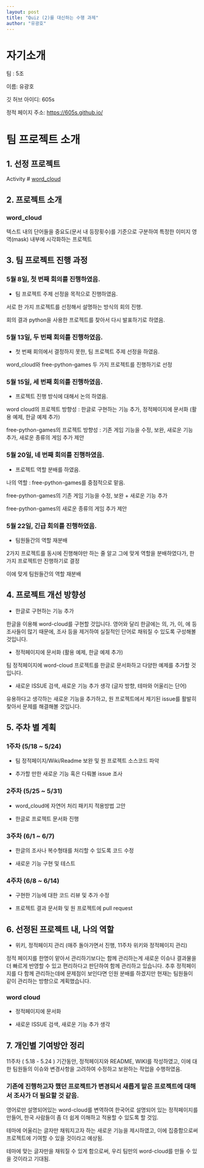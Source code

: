 ```yaml
---
layout: post
title: "Quiz (2)를 대신하는 수행 과제"
author: "유광호"
---
```

# 자기소개
팀 : 5조


이름: 유광호


깃 허브 아이디: 605s


정적 페이지 주소: https://605s.github.io/


# 팀 프로젝트 소개
## 1. 선정 프로젝트
Activity # [word_cloud](https://github.com/amueller/word_cloud)

## 2. 프로젝트 소개 
### word_cloud
텍스트 내의 단어들을 중요도(문서 내 등장횟수)를 기준으로 구분하여 특정한 이미지 영역(mask) 내부에 시각화하는 프로젝트


## 3. 팀 프로젝트 진행 과정
### 5월 8일, 첫 번째 회의를 진행하였음.


- 팀 프로젝트 주제 선정을 목적으로 진행하였음.


서로 한 가지 프로젝트를 선정해서 설명하는 방식의 회의 진행.


회의 결과 python을 사용한 프로젝트를 찾아서 다시 발표하기로 하였음.


### 5월 13일, 두 번째 회의를 진행하였음.


- 첫 번째 회의에서 결정하지 못한, 팀 프로젝트 주제 선정을 하였음.


word_cloud와 free-python-games 두 가지 프로젝트를 진행하기로 선정


### 5월 15일, 세 번째 회의를 진행하였음.


- 프로젝트 진행 방식에 대해서 논의 하였음.


word cloud의 프로젝트 방향성 : 한글로 구현하는 기능 추가, 정적페이지에 문서화 (활용 예제, 한글 예제 추가)  


free-python-games의 프로젝트 방향성 : 기존 게임 기능을 수정, 보완, 새로운 기능 추가, 새로운 종류의 게임 추가 제안


### 5월 20일, 네 번째 회의를 진행하였음.


- 프로젝트 역할 분배를 하였음.


나의 역할 : free-python-games를 중점적으로 맡음. 


free-python-games의 기존 게임 기능을 수정, 보완 + 새로운 기능 추가 


free-python-games의 새로운 종류의 게임 추가 제안


### 5월 22일, 긴급 회의를 진행하였음.


- 팀원들간의 역할 재분배


2가지 프로젝트를 동시에 진행해야만 하는 줄 알고 그에 맞게 역할을 분배하였다가, 한 가지 프로젝트만 진행하기로 결정


이에 맞게 팀원들간의 역할 재분배



## 4. 프로젝트 개선 방향성

- 한글로 구현하는 기능 추가 


한글을 이용해 word-cloud를 구현할 것입니다. 영어와 달리 한글에는 의, 가, 이, 에 등 조사들이 많기 때문에, 조사 등을 제거하여 실질적인 단어로 채워질 수 있도록 구성해볼 것입니다.


- 정적페이지에 문서화 (활용 예제, 한글 예제 추가)


팀 정적페이지에 word-cloud 프로젝트를 한글로 문서화하고 다양한 예제를 추가할 것입니다.


- 새로운 ISSUE 검색, 새로운 기능 추가 생각 (글자 방향, 테마와 어울리는 단어) 


유용하다고 생각하는 새로운 기능을 추가하고, 원 프로젝트에서 제기된 issue를 활발히 찾아서 문제를 해결해볼 것입니다.

## 5. 주차 별 계획

### 1주차 (5/18 ~ 5/24)

- 팀 정적페이지/Wiki/Readme 보완 및 원 프로젝트 소스코드 파악

- 추가할 만한 새로운 기능 혹은 다뤄볼 issue 조사

### 2주차 (5/25 ~ 5/31)

- word_cloud에 자연어 처리 패키지 적용방법 고안

- 한글로 프로젝트 문서화 진행

### 3주차 (6/1 ~ 6/7)

- 한글의 조사나 복수형태를 처리할 수 있도록 코드 수정

- 새로운 기능 구현 및 테스트

### 4주차 (6/8 ~ 6/14)

- 구현한 기능에 대한 코드 리뷰 및 추가 수정

- 프로젝트 결과 문서화 및 원 프로젝트에 pull request


## 6. 선정된 프로젝트 내, 나의 역할
- 위키, 정적페이지 관리 (매주 돌아가면서 진행, 11주차 위키와 정적페이지 관리)

정적 페이지를 한명이 맡아서 관리하기보다는 함께 관리하는게 새로운 이슈나 결과물을 더 빠르게 반영할 수 있고 편리하다고 판단하여 함께 관리하고 있습니다. 추후 정적페이지를 다 함께 관리하는데에 문제점이 보인다면 인원 분배를 하겠지만 현재는 팀원들이 같이 관리하는 방향으로 계획했습니다.

### word cloud 
- 정적페이지에 문서화  


- 새로운 ISSUE 검색, 새로운 기능 추가 생각 


## 7. 개인별 기여방안 정리
11주차 ( 5.18 - 5.24 ) 기간동안, 정적페이지와 README, WIKI를 작성하였고, 이에 대한 팀원들의 이슈와 변경사항을 고려하여 수정하고 보완하는 작업을 수행하였음. 


### 기존에 진행하고자 했던 프로젝트가 변경되서 새롭게 맡은 프로젝트에 대해서 조사가 더 필요할 것 같음.


영어로만 설명되어있는 word-cloud를 변역하여 한국어로 설명되어 있는 정적페이지를 만들어, 한국 사람들이 좀 더 쉽게 이해하고 적용할 수 있도록 할 것임. 


테마에 어울리는 글자만 채워지고자 하는 새로운 기능을 제시하였고, 이에 집중함으로써 프로젝트에 기여할 수 있을 것이라고 예상됨.


테마에 맞는 글자만을 채워질 수 있게 함으로써, 우리 팀만의 word-cloud를 만들 수 있을 것이라고 기대됨.


